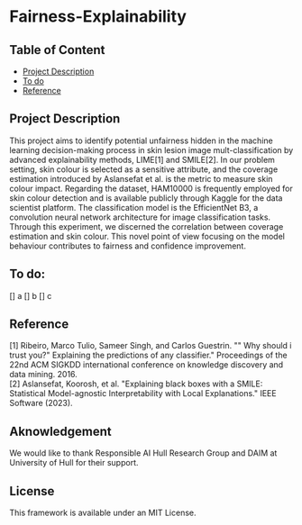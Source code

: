 # Fairness-Explainability

## Table of Content
* [Project Description](#PD)
* [To do](#DO)
* [Reference](#RF)

<a id = "PD"></a>
## Project Description
This project aims to identify potential unfairness hidden in the machine learning decision-making process in skin lesion image mult-classification by advanced explainability methods, LIME[1] and SMILE[2]. In our problem setting, skin colour is selected as a sensitive attribute, and the coverage estimation introduced by Aslansefat et al. is the metric to measure skin colour impact. Regarding the dataset, HAM10000 is frequently employed for skin colour detection and is available publicly through Kaggle for the data scientist platform. The classification model is the EfficientNet B3, a convolution neural network architecture for image classification tasks. Through this experiment, we discerned the correlation between coverage estimation and skin colour. This novel point of view focusing on the model behaviour contributes to fairness and confidence improvement.

<a id = "DO"></a>
## To do:
[] a
[] b
[] c

<a id = "RF"></a>
## Reference
[1] Ribeiro, Marco Tulio, Sameer Singh, and Carlos Guestrin. "" Why should i trust you?" Explaining the predictions of any classifier." Proceedings of the 22nd ACM SIGKDD international conference on knowledge discovery and data mining. 2016.<br>
[2] Aslansefat, Koorosh, et al. "Explaining black boxes with a SMILE: Statistical Model-agnostic Interpretability with Local Explanations." IEEE Software (2023).

## Aknowledgement
We would like to thank Responsible AI Hull Research Group and DAIM at University of Hull for their support.
## License
This framework is available under an MIT License.
